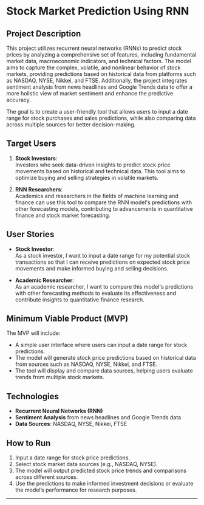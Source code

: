 # Stock Market Prediction Using RNN

## Project Description

This project utilizes recurrent neural networks (RNNs) to predict stock prices by analyzing a comprehensive set of features, including fundamental market data, macroeconomic indicators, and technical factors. The model aims to capture the complex, volatile, and nonlinear behavior of stock markets, providing predictions based on historical data from platforms such as NASDAQ, NYSE, Nikkei, and FTSE. Additionally, the project integrates sentiment analysis from news headlines and Google Trends data to offer a more holistic view of market sentiment and enhance the predictive accuracy.

The goal is to create a user-friendly tool that allows users to input a date range for stock purchases and sales predictions, while also comparing data across multiple sources for better decision-making.

## Target Users

1. **Stock Investors**:  
   Investors who seek data-driven insights to predict stock price movements based on historical and technical data. This tool aims to optimize buying and selling strategies in volatile markets.

2. **RNN Researchers**:  
   Academics and researchers in the fields of machine learning and finance can use this tool to compare the RNN model's predictions with other forecasting models, contributing to advancements in quantitative finance and stock market forecasting.

## User Stories

- **Stock Investor**:  
  As a stock investor, I want to input a date range for my potential stock transactions so that I can receive predictions on expected stock price movements and make informed buying and selling decisions.

- **Academic Researcher**:  
  As an academic researcher, I want to compare this model's predictions with other forecasting methods to evaluate its effectiveness and contribute insights to quantitative finance research.

## Minimum Viable Product (MVP)

The MVP will include:

- A simple user interface where users can input a date range for stock predictions.
- The model will generate stock price predictions based on historical data from sources such as NASDAQ, NYSE, Nikkei, and FTSE.
- The tool will display and compare data sources, helping users evaluate trends from multiple stock markets.

## Technologies

- **Recurrent Neural Networks (RNN)**
- **Sentiment Analysis** from news headlines and Google Trends data
- **Data Sources**: NASDAQ, NYSE, Nikkei, FTSE

## How to Run

1. Input a date range for stock price predictions.
2. Select stock market data sources (e.g., NASDAQ, NYSE).
3. The model will output predicted stock price trends and comparisons across different sources.
4. Use the predictions to make informed investment decisions or evaluate the model’s performance for research purposes.

---
